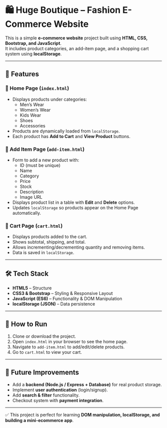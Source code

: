 # 🛍️ Huge Boutique – Fashion E-Commerce Website  

This is a simple **e-commerce website** project built using **HTML, CSS, Bootstrap, and JavaScript**.  
It includes product categories, an add-item page, and a shopping cart system using **localStorage**.  

---

## 📌 Features  

### 🔹 Home Page (`index.html`)
- Displays products under categories:  
  - Men’s Wear  
  - Women’s Wear  
  - Kids Wear  
  - Shoes  
  - Accessories  
- Products are dynamically loaded from `localStorage`.  
- Each product has **Add to Cart** and **View Product** buttons.  

### 🔹 Add Item Page (`add-item.html`)
- Form to add a new product with:  
  - ID (must be unique)  
  - Name  
  - Category  
  - Price  
  - Stock  
  - Description  
  - Image URL  
- Displays product list in a table with **Edit** and **Delete** options.  
- Updates `localStorage` so products appear on the Home Page automatically.  

### 🔹 Cart Page (`cart.html`)
- Displays products added to the cart.  
- Shows subtotal, shipping, and total.  
- Allows incrementing/decrementing quantity and removing items.  
- Data is saved in `localStorage`.  

---

## 🛠️ Tech Stack  

- **HTML5** – Structure  
- **CSS3 & Bootstrap** – Styling & Responsive Layout  
- **JavaScript (ES6)** – Functionality & DOM Manipulation  
- **localStorage (JSON)** – Data persistence  

---

## 🚀 How to Run  

1. Clone or download the project.  
2. Open `index.html` in your browser to see the home page.  
3. Navigate to `add-item.html` to add/edit/delete products.  
4. Go to `cart.html` to view your cart.  

---

## 🔮 Future Improvements  

- Add a **backend (Node.js / Express + Database)** for real product storage.  
- Implement **user authentication** (login/signup).  
- Add **search & filter** functionality.  
- Checkout system with **payment integration**.  

---

✅ This project is perfect for learning **DOM manipulation, localStorage, and building a mini-ecommerce app**.  
